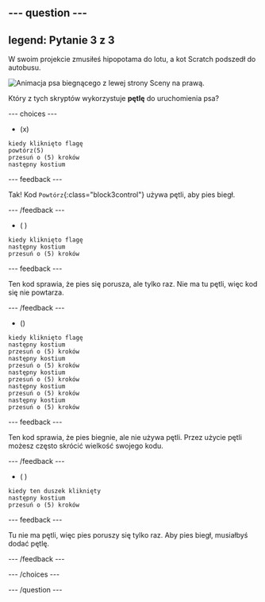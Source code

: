 --- question ---
---
legend: Pytanie 3 z 3
---

W swoim projekcie zmusiłeś hipopotama do lotu, a kot Scratch podszedł do autobusu.

![Animacja psa biegnącego z lewej strony Sceny na prawą.](images/dog-run.gif)

Który z tych skryptów wykorzystuje **pętlę** do uruchomienia psa?

--- choices ---

- (x)
```blocks3
kiedy kliknięto flagę
powtórz(5)
przesuń o (5) kroków
następny kostium
```

  --- feedback ---

Tak! Kod `Powtórz`{:class="block3control"} używa pętli, aby pies biegł.

  --- /feedback ---

- ( )
```blocks3
kiedy kliknięto flagę
następny kostium
przesuń o (5) kroków
```

  --- feedback ---

Ten kod sprawia, że pies się porusza, ale tylko raz. Nie ma tu pętli, więc kod się nie powtarza.

  --- /feedback ---

- ()
```blocks3
kiedy kliknięto flagę
następny kostium
przesuń o (5) kroków
następny kostium
przesuń o (5) kroków
następny kostium
przesuń o (5) kroków
następny kostium
przesuń o (5) kroków
następny kostium
przesuń o (5) kroków
```

  --- feedback ---

Ten kod sprawia, że pies biegnie, ale nie używa pętli. Przez użycie pętli możesz często skrócić wielkość swojego kodu.

  --- /feedback ---

- ( )
```blocks3
kiedy ten duszek kliknięty
następny kostium
przesuń o (5) kroków
```

  --- feedback ---

Tu nie ma pętli, więc pies poruszy się tylko raz. Aby pies biegł, musiałbyś dodać pętlę.

  --- /feedback ---

--- /choices ---

--- /question ---
